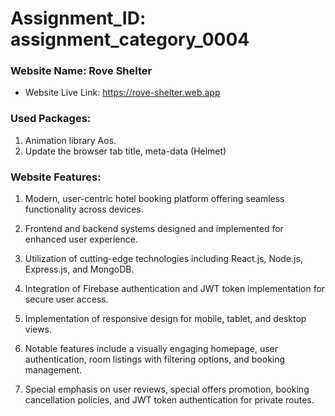 # Assignment_ID: assignment_category_0004

### Website Name: Rove Shelter

- Website Live Link: https://rove-shelter.web.app

### Used Packages: 
 1. Animation library Aos.
 2. Update the browser tab title, meta-data (Helmet)

### Website Features:
1. Modern, user-centric hotel booking platform offering seamless functionality across devices.

2. Frontend and backend systems designed and implemented for enhanced user experience.

3. Utilization of cutting-edge technologies including React.js, Node.js, Express.js, and MongoDB.

4. Integration of Firebase authentication and JWT token implementation for secure user access.

5. Implementation of responsive design for mobile, tablet, and desktop views.

6. Notable features include a visually engaging homepage, user authentication, room listings with filtering options, and booking management.

7. Special emphasis on user reviews, special offers promotion, booking cancellation policies, and JWT token authentication for private routes.

